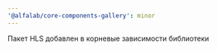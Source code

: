 ```yaml
---
'@alfalab/core-components-gallery': minor
---
```


Пакет HLS добавлен в корневые зависимости библиотеки
